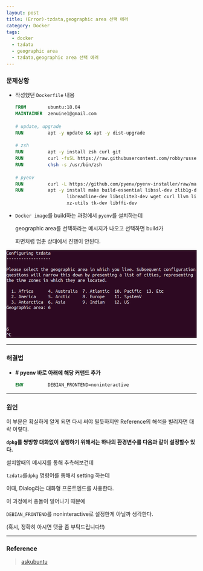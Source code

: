 ```yaml
---
layout: post
title: (Error)-tzdata,geographic area 선택 에러
category: Docker
tags:
  - docker
  - tzdata
  - geographic area
  - tzdata,geographic area 선택 에러
---
```




### 문제상황

- 작성했던 `Dockerfile` 내용

  ```dockerfile
  FROM        ubuntu:18.04
  MAINTAINER  zenuine1@gmail.com
  
  # update, upgrade
  RUN         apt -y update && apt -y dist-upgrade
  
  # zsh
  RUN         apt -y install zsh curl git
  RUN         curl -fsSL https://raw.githubusercontent.com/robbyrussell/oh-my-zsh/master/tools/install.sh | bash
  RUN         chsh -s /usr/bin/zsh
  
  # pyenv
  RUN         curl -L https://github.com/pyenv/pyenv-installer/raw/master/bin/pyenv-installer | bash
  RUN         apt -y install make build-essential libssl-dev zlib1g-dev libbz2-dev \
                     libreadline-dev libsqlite3-dev wget curl llvm libncurses5-dev                        libncursesw5-dev \
                     xz-utils tk-dev libffi-dev
  ```


- `Docker image`를 build하는 과정에서 `pyenv`를 설치하는데 

  geographic area를 선택하라는 메시지가 나오고 선택하면 build가 

  화면처럼 멈춘 상태에서 진행이 안된다.

![dockertzdata](/assets/docker/dockertzdata.png)

------



### 해결법

- **# pyenv 바로 아래에 해당 커맨드 추가**

  ```dockerfile
  ENV         DEBIAN_FRONTEND=noninteractive
  ```

------



### 원인

이 부분은 확실하게 알게 되면 다시 써야 될듯하지만 Reference의 해석을 빌리자면 대략 이렇다.

**`dpkg`를 쌍방향 대화없이 실행하기 위해서는 하나의 환경변수를 다음과 같이 설정할수 있다.**

설치할때의 메시지를 통해 추측해보건데

`tzdata`를`dpkg` 명령어를 통해서 setting 하는데

이때, Dialog라는 대화형 프론트엔드를 사용한다. 

이 과정에서 충돌이 일어나기 때문에

`DEBIAN_FRONTEND`를 noninteractive로 설정한게 아닐까 생각한다.

(혹시, 정확히 아시면 댓글 좀 부탁드립니다!!)



---

### Reference

> [askubuntu](https://askubuntu.com/questions/909277/avoiding-user-interaction-with-tzdata-when-installing-certbot-in-a-docker-contai)





